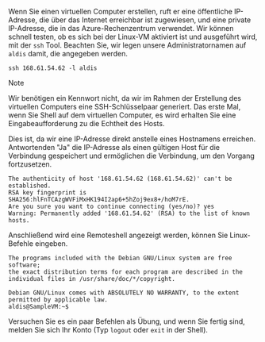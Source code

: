 Wenn Sie einen virtuellen Computer erstellen, ruft er eine öffentliche IP-Adresse, die über das Internet erreichbar ist zugewiesen, und eine private IP-Adresse, die in das Azure-Rechenzentrum verwendet. Wir können schnell testen, ob es sich bei der Linux-VM aktiviert ist und ausgeführt wird, mit der `ssh` Tool. Beachten Sie, wir legen unsere Administratornamen auf `aldis` damit, die angegeben werden.

```azurecli
ssh 168.61.54.62 -l aldis
```

> [!NOTE]
> Wir benötigen ein Kennwort nicht, da wir im Rahmen der Erstellung des virtuellen Computers eine SSH-Schlüsselpaar generiert. Das erste Mal, wenn Sie Shell auf dem virtuellen Computer, es wird erhalten Sie eine Eingabeaufforderung zu die Echtheit des Hosts. 
> 
> Dies ist, da wir eine IP-Adresse direkt anstelle eines Hostnamens erreichen. Antwortenden "Ja" die IP-Adresse als einen gültigen Host für die Verbindung gespeichert und ermöglichen die Verbindung, um den Vorgang fortzusetzen.

```
The authenticity of host '168.61.54.62 (168.61.54.62)' can't be established.
RSA key fingerprint is SHA256:hlFnTCAzgWVFiMxHK194I2ap6+5hZoj9ex8+/hoM7rE.
Are you sure you want to continue connecting (yes/no)? yes
Warning: Permanently added '168.61.54.62' (RSA) to the list of known hosts.
```

Anschließend wird eine Remoteshell angezeigt werden, können Sie Linux-Befehle eingeben.

```
The programs included with the Debian GNU/Linux system are free software;
the exact distribution terms for each program are described in the
individual files in /usr/share/doc/*/copyright.

Debian GNU/Linux comes with ABSOLUTELY NO WARRANTY, to the extent
permitted by applicable law.
aldis@SampleVM:~$
```

Versuchen Sie es ein paar Befehlen als Übung, und wenn Sie fertig sind, melden Sie sich Ihr Konto (Typ `logout` oder `exit` in der Shell).